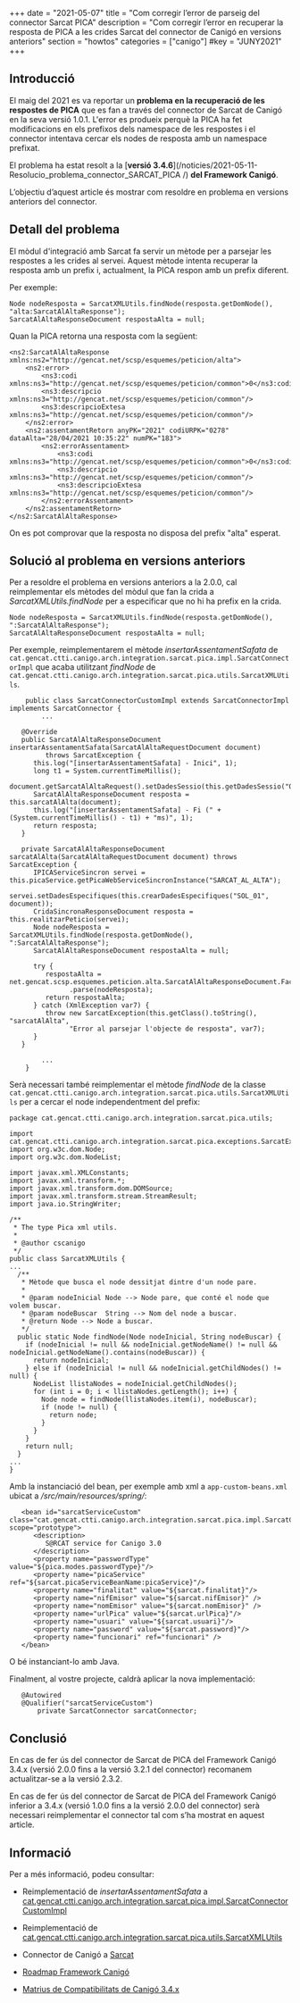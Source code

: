 +++
date        = "2021-05-07"
title       = "Com corregir l’error de parseig del connector Sarcat PICA"
description = "Com corregir l’error en recuperar la resposta de PICA a les crides Sarcat del connector de Canigó en versions anteriors"
section     = "howtos"
categories  = ["canigo"]
#key         = "JUNY2021"
+++

## Introducció

El maig del 2021 es va reportar un **problema en la recuperació de les respostes de PICA** que es fan a través del connector
de Sarcat de Canigó en la seva versió 1.0.1. L'error es produeix perquè la PICA ha fet modificacions en els prefixos
dels namespace de les respostes i el connector intentava cercar els nodes de resposta amb un namespace prefixat.

El problema ha estat resolt a la [**versió 3.4.6**](/noticies/2021-05-11-Resolucio_problema_connector_SARCAT_PICA /) **del Framework Canigó**.

L’objectiu d’aquest article és mostrar com resoldre en problema en versions anteriors del connector.


## Detall del problema

El mòdul d'integració amb Sarcat fa servir un mètode per a parsejar les respostes a les crides al servei. Aquest mètode intenta recuperar la resposta amb un prefix i, actualment, la PICA respon amb un prefix diferent.

Per exemple:
```
Node nodeResposta = SarcatXMLUtils.findNode(resposta.getDomNode(), "alta:SarcatAlAltaResponse");
SarcatAlAltaResponseDocument respostaAlta = null;
```

Quan la PICA retorna una resposta com la següent:

```
<ns2:SarcatAlAltaResponse xmlns:ns2="http://gencat.net/scsp/esquemes/peticion/alta">
    <ns2:error>
        <ns3:codi xmlns:ns3="http://gencat.net/scsp/esquemes/peticion/common">0</ns3:codi>
        <ns3:descripcio xmlns:ns3="http://gencat.net/scsp/esquemes/peticion/common"/>
        <ns3:descripcioExtesa xmlns:ns3="http://gencat.net/scsp/esquemes/peticion/common"/>
    </ns2:error>
    <ns2:assentamentRetorn anyPK="2021" codiURPK="0278" dataAlta="28/04/2021 10:35:22" numPK="183">
        <ns2:errorAssentament>
            <ns3:codi xmlns:ns3="http://gencat.net/scsp/esquemes/peticion/common">0</ns3:codi>
            <ns3:descripcio xmlns:ns3="http://gencat.net/scsp/esquemes/peticion/common"/>
            <ns3:descripcioExtesa xmlns:ns3="http://gencat.net/scsp/esquemes/peticion/common"/>
        </ns2:errorAssentament>
    </ns2:assentamentRetorn>
</ns2:SarcatAlAltaResponse>
```

On es pot comprovar que la resposta no disposa del prefix "alta" esperat.


## Solució al problema en versions anteriors

Per a resoldre el problema en versions anteriors a la 2.0.0, cal reimplementar els mètodes del mòdul que fan la crida a *SarcatXMLUtils.findNode* per a especificar que no hi ha prefix en la crida.

```
Node nodeResposta = SarcatXMLUtils.findNode(resposta.getDomNode(), ":SarcatAlAltaResponse");
SarcatAlAltaResponseDocument respostaAlta = null;
```

Per exemple, reimplementarem el mètode *insertarAssentamentSafata* de `cat.gencat.ctti.canigo.arch.integration.sarcat.pica.impl.SarcatConnectorImpl` que acaba utilitzant *findNode* de `cat.gencat.ctti.canigo.arch.integration.sarcat.pica.utils.SarcatXMLUtils`.

```
    public class SarcatConnectorCustomImpl extends SarcatConnectorImpl implements SarcatConnector {
        ...

   @Override
   public SarcatAlAltaResponseDocument insertarAssentamentSafata(SarcatAlAltaRequestDocument document)
         throws SarcatException {
      this.log("[insertarAssentamentSafata] - Inici", 1);
      long t1 = System.currentTimeMillis();
      document.getSarcatAlAltaRequest().setDadesSessio(this.getDadesSessio("OP_INSERTAR_ASSENTAMENTS_SAFATA"));
      SarcatAlAltaResponseDocument resposta = this.sarcatAlAlta(document);
      this.log("[insertarAssentamentSafata] - Fi (" + (System.currentTimeMillis() - t1) + "ms)", 1);
      return resposta;
   }

   private SarcatAlAltaResponseDocument sarcatAlAlta(SarcatAlAltaRequestDocument document) throws SarcatException {
      IPICAServiceSincron servei = this.picaService.getPicaWebServiceSincronInstance("SARCAT_AL_ALTA");
      servei.setDadesEspecifiques(this.crearDadesEspecifiques("SOL_01", document));
      CridaSincronaResponseDocument resposta = this.realitzarPeticio(servei);
      Node nodeResposta = SarcatXMLUtils.findNode(resposta.getDomNode(), ":SarcatAlAltaResponse");
      SarcatAlAltaResponseDocument respostaAlta = null;

      try {
         respostaAlta = net.gencat.scsp.esquemes.peticion.alta.SarcatAlAltaResponseDocument.Factory
               .parse(nodeResposta);
         return respostaAlta;
      } catch (XmlException var7) {
         throw new SarcatException(this.getClass().toString(), "sarcatAlAlta",
               "Error al parsejar l'objecte de resposta", var7);
      }
   }

        ...
    }
```

Serà necessari també reimplementar el mètode *findNode* de la classe `cat.gencat.ctti.canigo.arch.integration.sarcat.pica.utils.SarcatXMLUtils` per a cercar el node independentment del prefix:

```
package cat.gencat.ctti.canigo.arch.integration.sarcat.pica.utils;

import cat.gencat.ctti.canigo.arch.integration.sarcat.pica.exceptions.SarcatException;
import org.w3c.dom.Node;
import org.w3c.dom.NodeList;

import javax.xml.XMLConstants;
import javax.xml.transform.*;
import javax.xml.transform.dom.DOMSource;
import javax.xml.transform.stream.StreamResult;
import java.io.StringWriter;

/**
 * The type Pica xml utils.
 *
 * @author cscanigo
 */
public class SarcatXMLUtils {
...
  /**
   * Mètode que busca el node dessitjat dintre d'un node pare.
   *
   * @param nodeInicial Node --> Node pare, que conté el node que volem buscar.
   * @param nodeBuscar  String --> Nom del node a buscar.
   * @return Node --> Node a buscar.
   */
  public static Node findNode(Node nodeInicial, String nodeBuscar) {
    if (nodeInicial != null && nodeInicial.getNodeName() != null && nodeInicial.getNodeName().contains(nodeBuscar)) {
      return nodeInicial;
    } else if (nodeInicial != null && nodeInicial.getChildNodes() != null) {
      NodeList llistaNodes = nodeInicial.getChildNodes();
      for (int i = 0; i < llistaNodes.getLength(); i++) {
        Node node = findNode(llistaNodes.item(i), nodeBuscar);
        if (node != null) {
          return node;
        }
      }
    }
    return null;
  }
...
}

```

Amb la instanciació del bean, per exemple amb xml a `app-custom-beans.xml` ubicat a */src/main/resources/spring/*:

```
   <bean id="sarcatServiceCustom" class="cat.gencat.ctti.canigo.arch.integration.sarcat.pica.impl.SarcatConnectorCustomImpl" scope="prototype">
      <description>
         S@RCAT service for Canigo 3.0
      </description>
      <property name="passwordType" value="${pica.modes.passwordType}"/>
      <property name="picaService" ref="${sarcat.picaServiceBeanName:picaService}"/>
      <property name="finalitat" value="${sarcat.finalitat}"/>
      <property name="nifEmisor" value="${sarcat.nifEmisor}" />
      <property name="nomEmisor" value="${sarcat.nomEmisor}" />
      <property name="urlPica" value="${sarcat.urlPica}"/>
      <property name="usuari" value="${sarcat.usuari}"/>
      <property name="password" value="${sarcat.password}"/>
      <property name="funcionari" ref="funcionari" />
   </bean>
```

O bé instanciant-lo amb Java.

Finalment, al vostre projecte, caldrà aplicar la nova implementació:

```
   @Autowired
   @Qualifier("sarcatServiceCustom")
       private SarcatConnector sarcatConnector;

```

## Conclusió

En cas de fer ús del connector de Sarcat de PICA del Framework Canigó 3.4.x (versió 2.0.0 fins a la versió 3.2.1 del connector) recomanem actualitzar-se a la versió 2.3.2.

En cas de fer ús del connector de Sarcat de PICA del Framework Canigó  inferior a 3.4.x (versió 1.0.0 fins a la versió 2.0.0 del connector) serà necessari reimplementar el connector tal com s’ha mostrat en aquest article.

## Informació

Per a més informació, podeu consultar:

- Reimplementació de *insertarAssentamentSafata* a [cat.gencat.ctti.canigo.arch.integration.sarcat.pica.impl.SarcatConnectorCustomImpl](/related/canigo/howto/SARCAT/SarcatConnectorCustomImpl.java)

- Reimplementació de [cat.gencat.ctti.canigo.arch.integration.sarcat.pica.utils.SarcatXMLUtils](/related/canigo/howto/SARCAT/SarcatXMLUtils.java)

- Connector de Canigó a [Sarcat](/canigo-documentacio-versions-3x-integracio/modul-sarcat/)

- [Roadmap Framework Canigó](/canigo/roadmap/)

- [Matrius de Compatibilitats de Canigó 3.4.x](/canigo-download-related/matrius-compatibilitats/#canig%C3%B3-3-4-x)